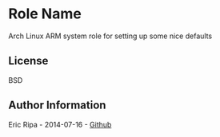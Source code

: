Role Name
========

Arch Linux ARM system role for setting up some nice defaults

License
-------

BSD

Author Information
------------------

Eric Ripa - 2014-07-16 - [Github](https://github.com/eripa)